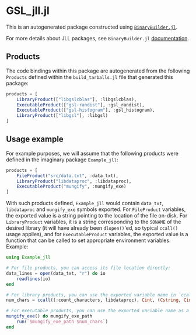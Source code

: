 # GSL_jll.jl

This is an autogenerated package constructed using [`BinaryBuilder.jl`](https://github.com/JuliaPackaging/BinaryBuilder.jl).

For more details about JLL packages, see `BinaryBuilder.jl` [documentation](https://juliapackaging.github.io/BinaryBuilder.jl/dev/jll/).

## Products

The code bindings within this package are autogenerated from the following `Products` defined within the `build_tarballs.jl` file that generated this package:

```julia
products = [
    LibraryProduct(["libgslcblas"], :libgslcblas),
    ExecutableProduct(["gsl-randist"], :gsl_randist),
    ExecutableProduct(["gsl-histogram"], :gsl_histogram),
    LibraryProduct(["libgsl"], :libgsl)
]
```

## Usage example

For example purposes, we will assume that the following products were defined in the imaginary package `Example_jll`:

```julia
products = [
    FileProduct("src/data.txt", :data_txt),
    LibraryProduct("libdataproc", :libdataproc),
    ExecutableProduct("mungify", :mungify_exe)
]
```

With such products defined, `Example_jll` would contain `data_txt`, `libdataproc` and `mungify_exe` symbols exported. For `FileProduct` variables, the exported value is a string pointing to the location of the file on-disk.  For `LibraryProduct` variables, it is a string corresponding to the `SONAME` of the desired library (it will have already been `dlopen()`'ed, so typical `ccall()` usage applies), and for `ExecutableProduct` variables, the exported value is a function that can be called to set appropriate environment variables.  Example:

```julia
using Example_jll

# For file products, you can access its file location directly:
data_lines = open(data_txt, "r") do io
    readlines(io)
end

# For library products, you can use the exported variable name in `ccall()` invocations directly
num_chars = ccall((:count_characters, libdataproc), Cint, (Cstring, Cint), data_lines[1], length(data_lines[1]))

# For executable products, you can use the exported variable name as a function that you can call
mungify_exe() do mungify_exe_path
    run(`$mungify_exe_path $num_chars`)
end
```
